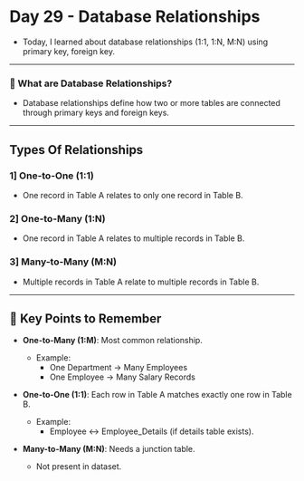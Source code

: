 # Day 29 - Database Relationships
- Today, I learned about database relationships (1:1, 1:N, M:N) using primary key, foreign key.
---

### 🧐 What are Database Relationships?
- Database relationships define how two or more tables are connected through primary keys and foreign keys.
---

## Types Of Relationships 
### 1] One-to-One (1:1)
- One record in Table A relates to only one record in Table B.

### 2] One-to-Many (1:N)
- One record in Table A relates to multiple records in Table B.

### 3] Many-to-Many (M:N)
- Multiple records in Table A relate to multiple records in Table B.
---

## 📌 Key Points to Remember 
- **One-to-Many (1:M)**: Most common relationship.
  - Example:
    - One Department → Many Employees
    - One Employee → Many Salary Records

- **One-to-One (1:1)**: Each row in Table A matches exactly one row in Table B.
  - Example:
     - Employee ↔ Employee_Details (if details table exists).
   
- **Many-to-Many (M:N)**: Needs a junction table.
  - Not present in dataset.
